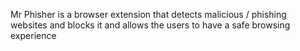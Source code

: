 Mr Phisher is a browser extension that detects malicious / phishing websites and blocks it and allows the users to have a safe browsing experience
